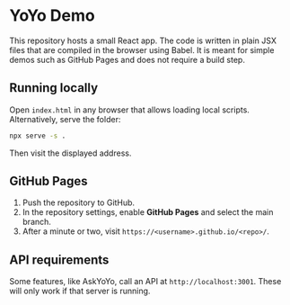 # YoYo Demo

This repository hosts a small React app. The code is written in plain JSX files that are compiled in the browser using Babel. It is meant for simple demos such as GitHub Pages and does not require a build step.

## Running locally

Open `index.html` in any browser that allows loading local scripts. Alternatively, serve the folder:

```bash
npx serve -s .
```

Then visit the displayed address.

## GitHub Pages

1. Push the repository to GitHub.
2. In the repository settings, enable **GitHub Pages** and select the main branch.
3. After a minute or two, visit `https://<username>.github.io/<repo>/`.

## API requirements

Some features, like AskYoYo, call an API at `http://localhost:3001`. These will only work if that server is running.
